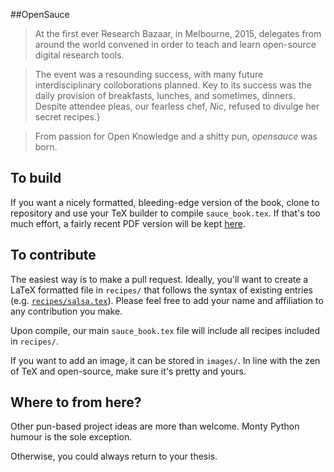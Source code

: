 #\#OpenSauce

> At the first ever Research Bazaar, in Melbourne, 2015, delegates from around the world convened in order to teach and learn open-source digital research tools.

> The event was a resounding success, with many future interdisciplinary colloborations planned. Key to its success was the daily provision of breakfasts, lunches, and sometimes, dinners. Despite attendee pleas, our fearless chef, *Nic*, refused to divulge her secret recipes.}

> From passion for Open Knowledge and a shitty pun, *opensauce* was born.

## To build

If you want a nicely formatted, bleeding-edge version of the book, clone to repository and use your TeX builder to compile `sauce_book.tex`. If that's too much effort, a fairly recent PDF version will be kept [here](https://github.com/interrogator/opensauce/blob/master/sauce_book.pdf).

## To contribute

The easiest way is to make a pull request. Ideally, you'll want to create a LaTeX formatted file in `recipes/` that follows the syntax of existing entries (e.g. [`recipes/salsa.tex`](https://github.com/interrogator/opensauce/blob/master/recipes/salsa.tex)). Please feel free to add your name and affiliation to any contribution you make.

Upon compile, our main `sauce_book.tex` file will include all recipes included in `recipes/`.

If you want to add an image, it can be stored in `images/`. In line with the zen of TeX and open-source, make sure it's pretty and yours.

## Where to from here?

Other pun-based project ideas are more than welcome. Monty Python humour is the sole exception.

Otherwise, you could always return to your thesis.

